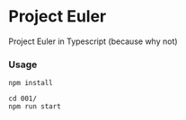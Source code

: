 # Project Euler

Project Euler in Typescript (because why not)

### Usage

```
npm install
```

```
cd 001/
npm run start
```
